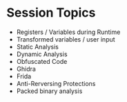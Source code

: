 # Session Topics
* Registers / Variables during Runtime
* Transformed variables / user input
* Static Analysis
* Dynamic Analysis
* Obfuscated Code
* Ghidra
* Frida
* Anti-Rerversing Protections
* Packed binary analysis
